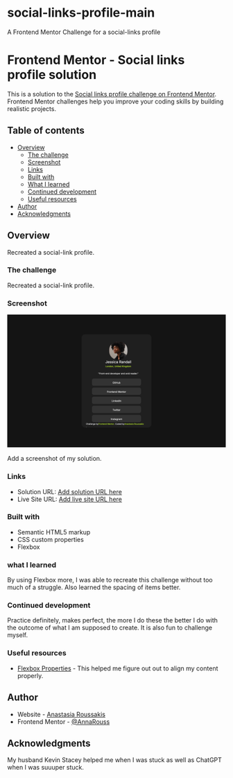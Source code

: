 # social-links-profile-main
A Frontend Mentor Challenge for a social-links profile
# Frontend Mentor - Social links profile solution

This is a solution to the [Social links profile challenge on Frontend Mentor](https://www.frontendmentor.io/challenges/social-links-profile-UG32l9m6dQ). Frontend Mentor challenges help you improve your coding skills by building realistic projects. 

## Table of contents

- [Overview](#overview)
  - [The challenge](#the-challenge)
  - [Screenshot](#screenshot)
  - [Links](#links)
  - [Built with](#built-with)
  - [What I learned](#what-i-learned)
  - [Continued development](#continued-development)
  - [Useful resources](#useful-resources)
- [Author](#author)
- [Acknowledgments](#acknowledgments)



## Overview
Recreated a social-link profile.
### The challenge

Recreated a social-link profile.

### Screenshot

![](screencapture-file-Users-anastasiaroussakis-Downloads-social-links-profile-main-index-html-2024-11-07-16_23_52.jpg)

Add a screenshot of my solution. 

### Links

- Solution URL: [Add solution URL here](https://github.com/AnnaRouss/social-links-profile-main)
- Live Site URL: [Add live site URL here](https://your-live-site-url.com)

### Built with

- Semantic HTML5 markup
- CSS custom properties
- Flexbox
### what I learned
By using Flexbox more, I was able to recreate this challenge without too much of a struggle. Also learned the spacing of items better.

### Continued development

Practice definitely, makes perfect, the more I do these the better I do with the outcome of what I am supposed to create. It is also fun to challenge myself.


### Useful resources

- [Flexbox Properties](https://css-tricks.com/snippets/css/a-guide-to-flexbox/#aa-flexbox-properties) - This helped me figure out out to align my content properly.

## Author

- Website - [Anastasia Roussakis](https://github.com/AnnaRouss)
- Frontend Mentor - [@AnnaRouss](https://www.frontendmentor.io/profile/AnnaRouss)


## Acknowledgments

My husband Kevin Stacey helped me when I was stuck as well as ChatGPT when I was suuuper stuck.

